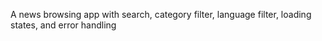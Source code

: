 A news browsing app with search, category filter, language filter, loading states, and error handling
